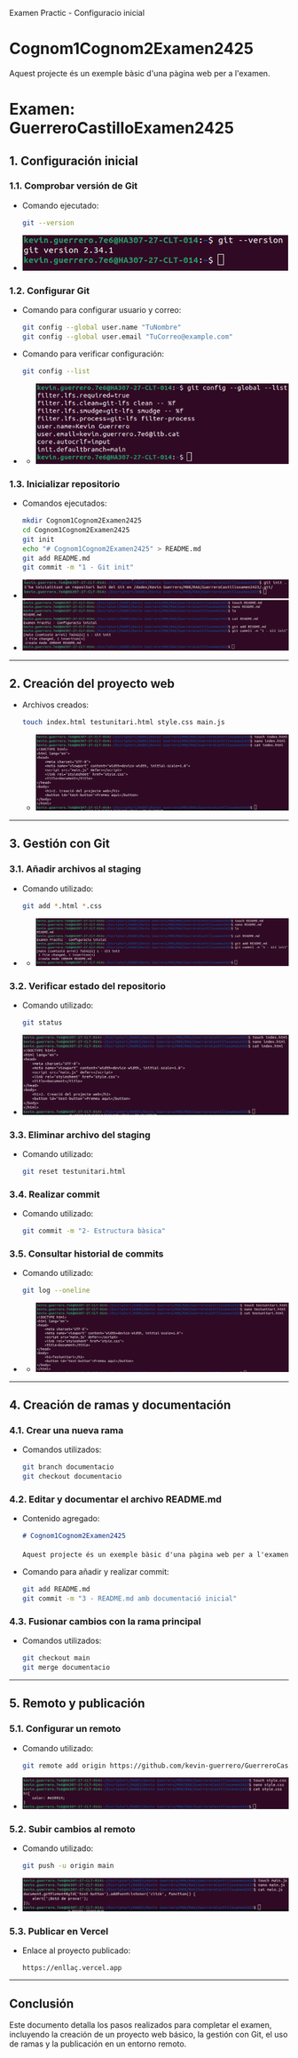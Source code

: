 Examen Practic - Configuracio inicial
# Cognom1Cognom2Examen2425
Aquest projecte és un exemple bàsic d'una pàgina web per a l'examen.
# Examen: GuerreroCastilloExamen2425

## **1. Configuración inicial**

### **1.1. Comprobar versión de Git**
- Comando ejecutado:
  ```bash
  git --version
  ```
- ![Captura de la versión de Git](./Captures%20de%20pantalla/img1.png)

### **1.2. Configurar Git**
- Comando para configurar usuario y correo:
  ```bash
  git config --global user.name "TuNombre"
  git config --global user.email "TuCorreo@example.com"
  ```
- Comando para verificar configuración:
  ```bash
  git config --list
  ```
- - ![Captura de la versión de Git](./Captures%20de%20pantalla/img2.png)

### **1.3. Inicializar repositorio**
- Comandos ejecutados:
  ```bash
  mkdir Cognom1Cognom2Examen2425
  cd Cognom1Cognom2Examen2425
  git init
  echo "# Cognom1Cognom2Examen2425" > README.md
  git add README.md
  git commit -m "1 - Git init"
  ```
- ![Captura de la versión de Git](./Captures%20de%20pantalla/img3.png)
- ![Captura de la versión de Git](./Captures%20de%20pantalla/img4.png)
---

## **2. Creación del proyecto web**

- Archivos creados:
  ```bash
  touch index.html testunitari.html style.css main.js
  ```
  - ![Captura de la versión de Git](./Captures%20de%20pantalla/img5.png)
---

## **3. Gestión con Git**

### **3.1. Añadir archivos al staging**
- Comando utilizado:
  ```bash
  git add *.html *.css
  ```
- - ![Captura de la versión de Git](./Captures%20de%20pantalla/img4.png)

### **3.2. Verificar estado del repositorio**
- Comando utilizado:
  ```bash
  git status
  ```
- ![Captura de la versión de Git](./Captures%20de%20pantalla/img5.png)

### **3.3. Eliminar archivo del staging**
- Comando utilizado:
  ```bash
  git reset testunitari.html
  ```

### **3.4. Realizar commit**
- Comando utilizado:
  ```bash
  git commit -m "2- Estructura bàsica"
  ```

### **3.5. Consultar historial de commits**
- Comando utilizado:
  ```bash
  git log --oneline
  ```
- - ![Captura de la versión de Git](./Captures%20de%20pantalla/img6.png)

---

## **4. Creación de ramas y documentación**

### **4.1. Crear una nueva rama**
- Comandos utilizados:
  ```bash
  git branch documentacio
  git checkout documentacio
  ```

### **4.2. Editar y documentar el archivo README.md**
- Contenido agregado:
  ```markdown
  # Cognom1Cognom2Examen2425

  Aquest projecte és un exemple bàsic d'una pàgina web per a l'examen.
  ```
- Comando para añadir y realizar commit:
  ```bash
  git add README.md
  git commit -m "3 - README.md amb documentació inicial"
  ```

### **4.3. Fusionar cambios con la rama principal**
- Comandos utilizados:
  ```bash
  git checkout main
  git merge documentacio
  ```

---

## **5. Remoto y publicación**

### **5.1. Configurar un remoto**
- Comando utilizado:
  ```bash
  git remote add origin https://github.com/kevin-guerrero/GuerreroCastilloxamen2425.git
  ```
- ![Captura de la versión de Git](./Captures%20de%20pantalla/img7.png)

### **5.2. Subir cambios al remoto**
- Comando utilizado:
  ```bash
  git push -u origin main
  ```
- ![Captura de la versión de Git](./Captures%20de%20pantalla/img8.png)

### **5.3. Publicar en Vercel**
- Enlace al proyecto publicado:
  ```
  https://enllaç.vercel.app
  ```

---

## **Conclusión**
Este documento detalla los pasos realizados para completar el examen, incluyendo la creación de un proyecto web básico, la gestión con Git, el uso de ramas y la publicación en un entorno remoto.